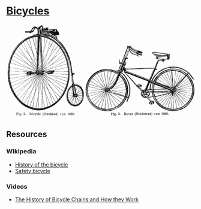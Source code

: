 # [Bicycles](https://en.wikipedia.org/wiki/Bicycle)

[![Drawings of a penny farthing and a safety bicycle](/img/early-bicycles.png)](https://commons.wikimedia.org/wiki/File:L-Hochrad.png)

## Resources

### Wikipedia
- [History of the bicycle](https://en.wikipedia.org/wiki/History_of_the_bicycle)
- [Safety bicycle](https://en.wikipedia.org/wiki/Safety_bicycle)

### Videos
- [The History of Bicycle Chains and How they Work](https://youtu.be/FfZAfdLDcSs)
